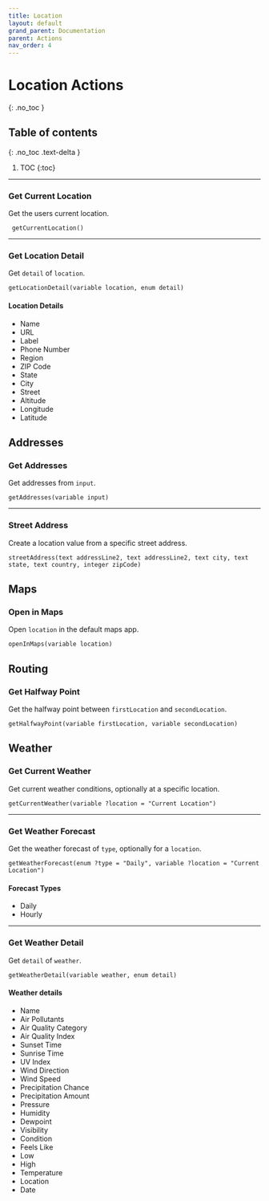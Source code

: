 ```yaml
---
title: Location
layout: default
grand_parent: Documentation
parent: Actions
nav_order: 4
---
```


# Location Actions
{: .no_toc }

## Table of contents
{: .no_toc .text-delta }

1. TOC
{:toc}

---

### Get Current Location

Get the users current location.

```
 getCurrentLocation()
 ```

---

### Get Location Detail

Get `detail` of `location`.

```
getLocationDetail(variable location, enum detail)
```

#### Location Details

- Name
- URL
- Label
- Phone Number
- Region
- ZIP Code
- State
- City
- Street
- Altitude
- Longitude
- Latitude

## Addresses

### Get Addresses

Get addresses from `input`.

```
getAddresses(variable input)
```

---

### Street Address

Create a location value from a specific street address.

```
streetAddress(text addressLine2, text addressLine2, text city, text state, text country, integer zipCode)
```

## Maps

### Open in Maps

Open `location` in the default maps app.

```
openInMaps(variable location)
```

## Routing

### Get Halfway Point

Get the halfway point between `firstLocation` and `secondLocation`.

```
getHalfwayPoint(variable firstLocation, variable secondLocation)
```

## Weather

### Get Current Weather

Get current weather conditions, optionally at a specific location.

```
getCurrentWeather(variable ?location = "Current Location")
```

---

### Get Weather Forecast

Get the weather forecast of `type`, optionally for a `location`.

```
getWeatherForecast(enum ?type = "Daily", variable ?location = "Current Location")
```

#### Forecast Types

- Daily
- Hourly

---

### Get Weather Detail

Get `detail` of `weather`.

```
getWeatherDetail(variable weather, enum detail)
```

#### Weather details

- Name
- Air Pollutants
- Air Quality Category
- Air Quality Index
- Sunset Time
- Sunrise Time
- UV Index
- Wind Direction
- Wind Speed
- Precipitation Chance
- Precipitation Amount
- Pressure
- Humidity
- Dewpoint
- Visibility
- Condition
- Feels Like
- Low
- High
- Temperature
- Location
- Date
